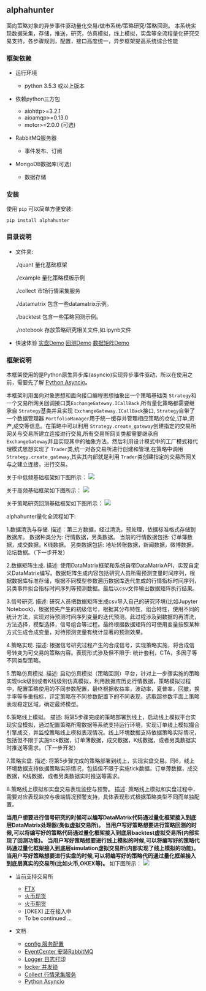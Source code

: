 
## alphahunter

面向策略对象的异步事件驱动量化交易/做市系统/策略研究/策略回测。
本系统实现数据采集，存储，推送，研究，仿真模拟，线上模拟，实盘等全流程量化研究交易支持，各步骤规则，配置，接口高度统一，异步框架提高系统综合性能


### 框架依赖

- 运行环境
   - python 3.5.3 或以上版本

- 依赖python三方包
   - aiohttp>=3.2.1
   - aioamqp>=0.13.0
   - motor>=2.0.0 (可选)

- RabbitMQ服务器
    - 事件发布、订阅

- MongoDB数据库(可选)
    - 数据存储


### 安装
使用 `pip` 可以简单方便安装:
```text
pip install alphahunter
```


### 目录说明

- 文件夹:

  ./quant 量化基础框架

  ./example 量化策略模板示例

  ./collect 市场行情采集服务
  
  ./datamatrix 包含一些datamatrix示例。
    
  ./backtest 包含一些策略回测示例。
  
  ./notebook 存放策略研究相关文件,如.ipynb文件

- 快速体验
    [实盘Demo](example/)
    [回测Demo](backtest/)
    [数据矩阵Demo](datamatrix/)


### 框架说明

本框架使用的是Python原生异步库(asyncio)实现异步事件驱动，所以在使用之前，需要先了解 [Python Asyncio](https://docs.python.org/3/library/asyncio.html)。

本框架利用面向对象思想和面向接口编程思想抽象出一个策略基础类 `Strategy`和一个交易所网关回调接口类`ExchangeGateway.ICallBack`,所有量化策略都需要继承自 `Strategy`基类并且实现 `ExchangeGateway.ICallBack`接口, `Strategy`自带了一个数据管理器 `PortfolioManager`用于统一缓存并管理相应策略的仓位,订单,资产,成交等信息。在策略中可以利用 `Strategy.create_gateway`创建指定的交易所网关与交易所建立连接进行交易,所有交易所网关类都需要继承自 `ExchangeGateway`并且实现其中的抽象方法。然后利用设计模式中的工厂模式和代理模式思想实现了 `Trader`类,统一对各交易所进行创建和管理,在策略中调用 `Strategy.create_gateway`,其实其内部就是利用 `Trader`类创建指定的交易所网关与之建立连接，进行交易。

关于中低频基础框架如下图所示：
![](docs/images/中低频策略框架.png)

关于高频基础框架如下图所示：
![](docs/images/高频策略框架.png)

关于策略研究回测基础框架如下图所示：
![](docs/images/策略研究流程.png)

alphahunter量化全流程如下:

1.数据清洗与存储. 
  描述：第三方数据，经过清洗，预处理，依据标准格式存储到数据库。
       数据种类分为: 行情数据，另类数据。
       当前的行情数据包括: 订单簿数据，成交数据，K线数据。
       另类数据包括: 地址转账数据，新闻数据，微博数据，论坛数据。（下一步开发）

2.数据矩阵生成. 
  描述: 使用DataMatrix框架和系统自带DataMatrixAPI，实现自定义DataMatrix编写。数据矩阵生成内容包括研究人员所需预测变量时间序列，根据数据库标准存储，根据不同模型参数遍历数据库迭代生成的行情指标时间序列，另类事件拟合指标时间序列等预测数据。最后以csv文件输出数据矩阵执行结果。

3.信号研究. 
  描述: 研究人员把数据矩阵生成csv导入自己的研究环境(比如Jupyter Notebook)，根据预先产生的初级信号，根据其分布特性，组合特性，使用不同的统计方法，实现对待预测时间序列变量的迭代预测。此过程涉及到数据的再清洗，方法选择，模型选择，信号组合等过程。最终根据数据矩阵的可使用变量按照某种方式生成合成变量，对待预测变量有统计显著的预测效果。

4.策略实现. 
  描述: 根据信号研究过程产生的合成信号，实现策略实施，将合成信号转变为可交易的策略内容。表现形式涉及但不限于: 统计套利，CTA，多因子等不同类型策略。

5.策略仿真模拟. 
  描述: 启动仿真模拟（策略回测）平台，针对上一步骤实施的策略实现tick级别或者K线级别仿真模拟，利用数据库历史行情数据，策略模拟过程中，配置策略使用的不同参数配置，最终根据收益率，波动率，夏普率，回撤，换手率等多重指标，评定策略在不同参数配置下的不同表现，选取超参数平面上策略表现稳定区域，确定最终模型。

6.策略线上模拟。
  描述: 将第5步骤完成的策略部署到线上，启动线上模拟平台实现实盘模拟，通过配置策略所需数据等系统支持运行环境，实现订单线上模拟撮合引擎成交，并监控策略线上模拟表现情况。线上环境数据支持依据策略实际情况，包括但不限于实施tick数据，订单薄数据，成交数据，K线数据，或者另类数据实时推送等需求。（下一步开发）

7.策略实盘.
  描述: 将第5步骤完成的策略部署到线上，实现实盘交易。同6，线上环境数据支持依据策略实际情况，包括但不限于实施tick数据，订单薄数据，成交数据，K线数据，或者另类数据实时推送等需求。

8.策略线上模拟和实盘交易表现监控与预警。
  描述: 策略线上模拟和实盘过程中，需要对应表现监控与极端情况预警支持，具体表现形式根据策略类型不同而单独配置。

**当用户想要进行信号研究的时候可以编写DataMatrix代码通过量化框架接入到底层DataMatrix处理器(类似虚拟交易所)。**
**当用户写好策略想要进行策略回测的时候,可以将编写好的策略代码通过量化框架接入到底层backtest虚拟交易所(内部实现了回测功能)。**
**当用户写好策略想要进行线上模拟的时候,可以将编写好的策略代码通过量化框架接入到底层simulation虚拟交易所(内部实现了线上模拟的功能)。**
**当用户写好策略想要进行实盘的时候,可以将编写好的策略代码通过量化框架接入到底层真实的交易所(比如火币,OKEX等)。**
如下图所示：
![](docs/images/basic_framework.png)

- 当前支持交易所
    - [FTX](example/ftx)
    - [火币现货](example/huobi)
    - [火币期货](example/huobi_future)
    - [OKEX] 正在接入中
    - To be continued ...

- 文档
   - [config 服务配置](docs/configure/README.md)
   - [EventCenter 安装RabbitMQ](docs/others/rabbitmq_deploy.md)
   - [Logger 日志打印](docs/others/logger.md)
   - [locker 并发锁](docs/others/locker.md)
   - [Collect 行情采集服务](collect/README.md)
   - [Python Asyncio](https://docs.python.org/3/library/asyncio.html)
